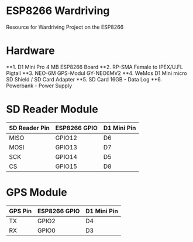 # ESP8266 Wardriving
Resource for Wardriving Project on the ESP8266

# Hardware

**1. D1 Mini Pro 4 MB ESP8266 Board
**2. RP-SMA Female to IPEX/U.FL Pigtail
**3. NEO-6M GPS-Modul GY-NEO6MV2
**4. WeMos D1 Mini micro SD Shield / SD Card Adapter
**5. SD Card 16GB - Data Log
**6. Powerbank - Power Supply

# SD Reader Module

SD Reader Pin	| ESP8266 GPIO | D1 Mini Pin
------------- | ------------ | ------------  
MISO |	GPIO12 | D6
MOSI |	GPIO13 | D7
SCK |	GPIO14 | D5
CS | GPIO15 |	D8

# GPS Module

GPS Pin |	ESP8266 GPIO | D1 Mini Pin
------- | ------------ | -----------
TX | GPIO2 | D4
RX | GPIO0 | D3
